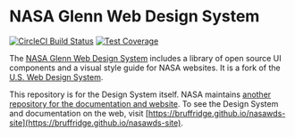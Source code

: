 # NASA Glenn Web Design System
[![CircleCI Build Status](https://circleci.com/gh/bruffridge/nasawds/tree/develop.svg?style=shield)](https://circleci.com/gh/bruffridge/nasawds/tree/develop) [![Test Coverage](https://codeclimate.com/github/bruffridge/nasawds/badges/coverage.svg)](https://codeclimate.com/github/bruffridge/nasawds/coverage)

The [NASA Glenn Web Design System](https://bruffridge.github.io/nasawds-site) includes a library of open source UI components and a visual style guide for NASA websites. It is a fork of the [U.S. Web Design System](https://github.com/uswds/uswds).

This repository is for the Design System itself. NASA maintains [another repository for the documentation and website](https://github.com/bruffridge/nasawds-site). To see the Design System and documentation on the web, visit [https://bruffridge.github.io/nasawds-site](https://bruffridge.github.io/nasawds-site).

